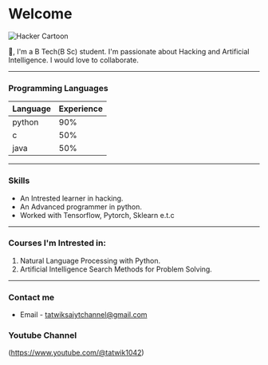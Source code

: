 # Welcome

![Hacker Cartoon](https://i.ibb.co/9pvJkrR/pure-white-background-85a2a7fd.jpg)

👋, I'm a B Tech(B Sc) student. I'm passionate about Hacking and Artificial Intelligence. I would love to collaborate. 

___

### Programming Languages
| Language   | Experience |
| --------   | ---------- |
| python     | 90%        |
| c          | 50%        |
| java       | 50%        |

___

### Skills
* An Intrested learner in hacking.
* An Advanced programmer in python.
* Worked with Tensorflow, Pytorch, Sklearn e.t.c

___

### Courses I'm  Intrested in:
1. Natural Language Processing with Python.
1. Artificial Intelligence Search Methods for Problem Solving.

___

### Contact me
* Email - tatwiksaiytchannel@gmail.com


### Youtube Channel
(https://www.youtube.com/@tatwik1042)
